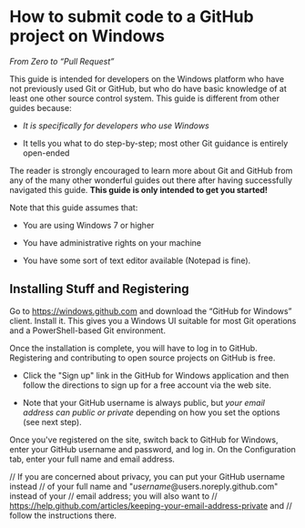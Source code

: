 How to submit code to a GitHub project on Windows
=================================================

*From Zero to “Pull Request”*

This guide is intended for developers on the Windows platform who have not
previously used Git or GitHub, but who do have basic knowledge of at least one
other source control system.  This guide is different from other guides because:

-   *It is specifically for developers who use Windows*

-   It tells you what to do step-by-step; most other Git guidance is entirely
    open-ended

The reader is strongly encouraged to learn more about Git and GitHub from any of
the many other wonderful guides out there after having successfully navigated
this guide.  **This guide is only intended to get you started!**

Note that this guide assumes that:

-   You are using Windows 7 or higher

-   You have administrative rights on your machine

-   You have some sort of text editor available (Notepad is fine).

Installing Stuff and Registering
--------------------------------

Go to <https://windows.github.com> and download the “GitHub for Windows” client.
Install it.  This gives you a Windows UI suitable for most Git operations and a
PowerShell-based Git environment.

Once the installation is complete, you will have to log in to GitHub.
Registering and contributing to open source projects on GitHub is free.

-   Click the "Sign up" link in the GitHub for Windows application and then
    follow the directions to sign up for a free account via the web site.

-   Note that your GitHub username is always public, but *your email address can
    public or private* depending on how you set the options (see next step).

Once you've registered on the site, switch back to GitHub for Windows, enter
your GitHub username and password, and log in.  On the Configuration tab, enter
your full name and email address.

//  If you are concerned about privacy, you can put your GitHub username instead
//  of your full name and "*username*@users.noreply.github.com" instead of your
//  email address; you will also want to
//  https://help.github.com/articles/keeping-your-email-address-private and
//  follow the instructions there.


